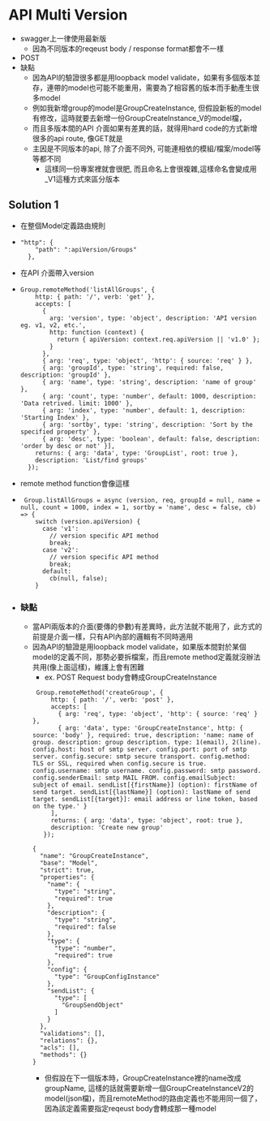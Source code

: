 # API Multi Version

* swagger上一律使用最新版
  * 因為不同版本的reqeust body / response format都會不一樣
* POST 
* 缺點
  * 因為API的驗證很多都是用loopback model validate，如果有多個版本並存，連帶的model也可能不能重用，需要為了相容舊的版本而手動產生很多model
  * 例如我新增group的model是GroupCreateInstance, 但假設新板的model有修改，這時就要去新增一份GroupCreateInstance\_V的model檔，
  * 而且多版本間的API 介面如果有差異的話，就得用hard code的方式新增很多的api route, 像GET就是
  * 主因是不同版本的api, 除了介面不同外, 可能連相依的模組/檔案/model等等都不同
    * 這樣同一份專案裡就會很肥, 而且命名上會很複雜,這樣命名會變成用\_V1這種方式來區分版本

## Solution 1

* 在整個Model定義路由規則

* ```
  "http": {
      "path": ":apiVersion/Groups"
    },
  ```
* 在API 介面帶入version
* ```
  Group.remoteMethod('listAllGroups', {
      http: { path: '/', verb: 'get' },
      accepts: [
        {
          arg: 'version', type: 'object', description: 'API version eg. v1, v2, etc.',
          http: function (context) {
            return { apiVersion: context.req.apiVersion || 'v1.0' };
          }
        },
        { arg: 'req', type: 'object', 'http': { source: 'req' } },
        { arg: 'groupId', type: 'string', required: false, description: 'groupId' },
        { arg: 'name', type: 'string', description: 'name of group' },
        { arg: 'count', type: 'number', default: 1000, description: 'Data retrived. limit: 1000' },
        { arg: 'index', type: 'number', default: 1, description: 'Starting Index' },
        { arg: 'sortby', type: 'string', description: 'Sort by the specified property' },
        { arg: 'desc', type: 'boolean', default: false, description: 'order by desc or not' }],
      returns: { arg: 'data', type: 'GroupList', root: true },
      description: 'List/find groups'
    });
  ```
* remote method function會像這樣
* ```
   Group.listAllGroups = async (version, req, groupId = null, name = null, count = 1000, index = 1, sortby = 'name', desc = false, cb) => {
      switch (version.apiVersion) {
        case 'v1':
          // version specific API method
          break;
        case 'v2':
          // version specific API method
          break;
        default:
          cb(null, false);
      }
  ```
* ### 缺點

  * 當API兩版本的介面\(要傳的參數\)有差異時，此方法就不能用了，此方式的前提是介面一樣，只有API內部的邏輯有不同時適用
  * 因為API的驗證是用loopback model validate，如果版本間對於某個model的定義不同，那勢必要拆檔案，而且remote method定義就沒辦法共用\(像上面這樣\)，維護上會有困難
    * ex.  POST Request body會轉成GroupCreateInstance
     ```
      Group.remoteMethod('createGroup', {
          http: { path: '/', verb: 'post' },
          accepts: [
            { arg: 'req', type: 'object', 'http': { source: 'req' } },
            { arg: 'data', type: 'GroupCreateInstance', http: { source: 'body' }, required: true, description: 'name: name of group. description: group description. type: 1(email), 2(line). config.host: host of smtp server. config.port: port of smtp server. config.secure: smtp secure transport. config.method: TLS or SSL, required when config.secure is true. config.username: smtp username. config.password: smtp password. config.senderEmail: smtp MAIL FROM. config.emailSubject: subject of email. sendList[{firstName}] (option): firstName of send target. sendList[{lastName}] (option): lastName of send target. sendList[{target}]: email address or line token, based on the type.' }
          ],
          returns: { arg: 'data', type: 'object', root: true },
          description: 'Create new group'
        });
      ```
      ```
      {
        "name": "GroupCreateInstance",
        "base": "Model",
        "strict": true,
        "properties": {
          "name": {
            "type": "string",
            "required": true
          },
          "description": {
            "type": "string",
            "required": false
          },
          "type": {
            "type": "number",
            "required": true
          },
          "config": {
            "type": "GroupConfigInstance"
          },
          "sendList": {
            "type": [
              "GroupSendObject"
            ]
          }
        },
        "validations": [],
        "relations": {},
        "acls": [],
        "methods": {}
      }
      ```
    * 但假設在下一個版本時，GroupCreateInstance裡的name改成groupName, 這樣的話就需要新增一個GroupCreateInstanceV2的model\(json檔\)，而且remoteMethod的路由定義也不能用同一個了，因為該定義需要指定reqeust body會轉成那一種model



